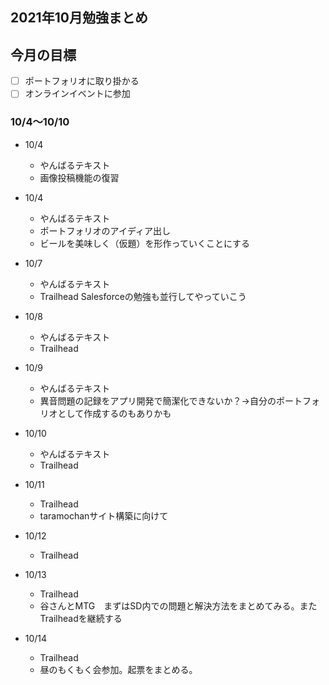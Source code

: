 ## 2021年10月勉強まとめ

## 今月の目標

- [ ] ポートフォリオに取り掛かる
- [ ] オンラインイベントに参加

### 10/4〜10/10

- 10/4
  - やんばるテキスト
  - 画像投稿機能の復習

- 10/4
  - やんばるテキスト
  - ポートフォリオのアイディア出し
  - ビールを美味しく（仮題）を形作っていくことにする

- 10/7
  - やんばるテキスト
  - Trailhead Salesforceの勉強も並行してやっていこう

- 10/8
  - やんばるテキスト
  - Trailhead

- 10/9
  - やんばるテキスト
  - 異音問題の記録をアプリ開発で簡潔化できないか？→自分のポートフォリオとして作成するのもありかも

- 10/10
  - やんばるテキスト
  - Trailhead

- 10/11
  - Trailhead
  - taramochanサイト構築に向けて

- 10/12
  - Trailhead

- 10/13
  - Trailhead
  - 谷さんとMTG　まずはSD内での問題と解決方法をまとめてみる。またTrailheadを継続する

- 10/14
  - Trailhead
  - 昼のもくもく会参加。起票をまとめる。
